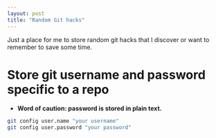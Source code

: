 ```yaml
---
layout: post
title: "Random Git hacks"
---
```


Just a place for me to store random git hacks that I discover or want to
remember to save some time.

# Store git username and password specific to a repo

- **Word of caution: password is stored in plain text.**

```bash
git config user.name "your username"
git config user.password "your password"
```
